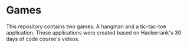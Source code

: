 # Games
This repository contains two games. A hangman and a tic-tac-toe application. 
These applications were created based on Hackerrank's 30 days of code course's videos.
